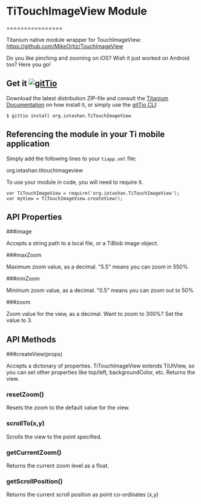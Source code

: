 # TiTouchImageView Module
================

Titanium native module wrapper for TouchImageView: https://github.com/MikeOrtiz/TouchImageView

Do you like pinching and zooming on iOS? Wish it just worked on Android too? Here you go!

## Get it [![gitTio](http://gitt.io/badge.png)](http://gitt.io/component/org.iotashan.TiTouchImageView)
Download the latest distribution ZIP-file and consult the [Titanium Documentation](http://docs.appcelerator.com/titanium/latest/#!/guide/Using_a_Module) on how install it, or simply use the [gitTio CLI](http://gitt.io/cli):

`$ gittio install org.iotashan.TiTouchImageView`

## Referencing the module in your Ti mobile application 

Simply add the following lines to your `tiapp.xml` file:

<modules>
	<module platform="android">org.iotashan.titouchimageview</module>
</modules>

To use your module in code, you will need to require it.

	var TiTouchImageView = require('org.iotashan.TiTouchImageView');
	var myView = TiTouchImageView.createView();

## API Properties

###image

Accepts a string path to a local file, or a TiBlob image object.

###maxZoom

Maximum zoom value, as a decimal. "5.5" means you can zoom in 550%

###minZoom

Minimum zoom value, as a decimal. "0.5" means you can zoom out to 50%

###zoom

Zoom value for the view, as a decimal. Want to zoom to 300%? Set the value to 3.

## API Methods

###createView(props)

Accepts a dictonary of properties. TiTouchImageView extends TiUIView, so you can set other properties like top/left, backgroundColor, etc. Returns the view.

### resetZoom()

Resets the zoom to the default value for the view.

### scrollTo(x,y)

Scrolls the view to the point specified.

### getCurrentZoom()

Returns the current zoom level as a float.

### getScrollPosition()

Returns the current scroll position as point co-ordinates (x,y)